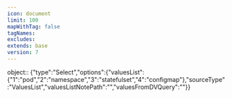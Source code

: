 ```yaml
---
icon: document
limit: 100
mapWithTag: false
tagNames: 
excludes: 
extends: base
version: 7
---
```


object:: {"type":"Select","options":{"valuesList":{"1":"pod","2":"namespace","3":"statefulset","4":"configmap"},"sourceType":"ValuesList","valuesListNotePath":"","valuesFromDVQuery":""}}
